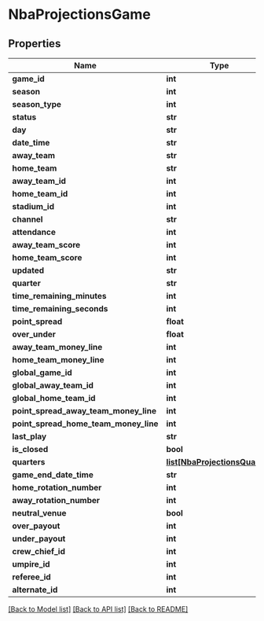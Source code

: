 # NbaProjectionsGame

## Properties
Name | Type | Description | Notes
------------ | ------------- | ------------- | -------------
**game_id** | **int** |  | [optional] 
**season** | **int** |  | [optional] 
**season_type** | **int** |  | [optional] 
**status** | **str** |  | [optional] 
**day** | **str** |  | [optional] 
**date_time** | **str** |  | [optional] 
**away_team** | **str** |  | [optional] 
**home_team** | **str** |  | [optional] 
**away_team_id** | **int** |  | [optional] 
**home_team_id** | **int** |  | [optional] 
**stadium_id** | **int** |  | [optional] 
**channel** | **str** |  | [optional] 
**attendance** | **int** |  | [optional] 
**away_team_score** | **int** |  | [optional] 
**home_team_score** | **int** |  | [optional] 
**updated** | **str** |  | [optional] 
**quarter** | **str** |  | [optional] 
**time_remaining_minutes** | **int** |  | [optional] 
**time_remaining_seconds** | **int** |  | [optional] 
**point_spread** | **float** |  | [optional] 
**over_under** | **float** |  | [optional] 
**away_team_money_line** | **int** |  | [optional] 
**home_team_money_line** | **int** |  | [optional] 
**global_game_id** | **int** |  | [optional] 
**global_away_team_id** | **int** |  | [optional] 
**global_home_team_id** | **int** |  | [optional] 
**point_spread_away_team_money_line** | **int** |  | [optional] 
**point_spread_home_team_money_line** | **int** |  | [optional] 
**last_play** | **str** |  | [optional] 
**is_closed** | **bool** |  | [optional] 
**quarters** | [**list[NbaProjectionsQuarter]**](NbaProjectionsQuarter.md) |  | [optional] 
**game_end_date_time** | **str** |  | [optional] 
**home_rotation_number** | **int** |  | [optional] 
**away_rotation_number** | **int** |  | [optional] 
**neutral_venue** | **bool** |  | [optional] 
**over_payout** | **int** |  | [optional] 
**under_payout** | **int** |  | [optional] 
**crew_chief_id** | **int** |  | [optional] 
**umpire_id** | **int** |  | [optional] 
**referee_id** | **int** |  | [optional] 
**alternate_id** | **int** |  | [optional] 

[[Back to Model list]](../README.md#documentation-for-models) [[Back to API list]](../README.md#documentation-for-api-endpoints) [[Back to README]](../README.md)


